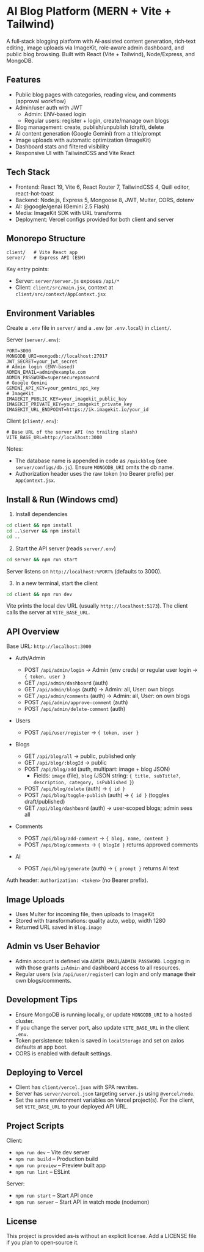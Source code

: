 # AI Blog Platform (MERN + Vite + Tailwind)

A full‑stack blogging platform with AI‑assisted content generation, rich‑text editing, image uploads via ImageKit, role‑aware admin dashboard, and public blog browsing. Built with React (Vite + Tailwind), Node/Express, and MongoDB.

## Features

- Public blog pages with categories, reading view, and comments (approval workflow)
- Admin/user auth with JWT
  - Admin: ENV‑based login
  - Regular users: register + login, create/manage own blogs
- Blog management: create, publish/unpublish (draft), delete
- AI content generation (Google Gemini) from a title/prompt
- Image uploads with automatic optimization (ImageKit)
- Dashboard stats and filtered visibility
- Responsive UI with TailwindCSS and Vite React

## Tech Stack

- Frontend: React 19, Vite 6, React Router 7, TailwindCSS 4, Quill editor, react-hot-toast
- Backend: Node.js, Express 5, Mongoose 8, JWT, Multer, CORS, dotenv
- AI: @google/genai (Gemini 2.5 Flash)
- Media: ImageKit SDK with URL transforms
- Deployment: Vercel configs provided for both client and server

## Monorepo Structure

```
client/   # Vite React app
server/   # Express API (ESM)
```

Key entry points:
- Server: `server/server.js` exposes `/api/*`
- Client: `client/src/main.jsx`, context at `client/src/context/AppContext.jsx`

## Environment Variables

Create a `.env` file in `server/` and a `.env` (or `.env.local`) in `client/`.

Server (`server/.env`):
```
PORT=3000
MONGODB_URI=mongodb://localhost:27017
JWT_SECRET=your_jwt_secret
# Admin login (ENV-based)
ADMIN_EMAIL=admin@example.com
ADMIN_PASSWORD=supersecurepassword
# Google Gemini
GEMINI_API_KEY=your_gemini_api_key
# ImageKit
IMAGEKIT_PUBLIC_KEY=your_imagekit_public_key
IMAGEKIT_PRIVATE_KEY=your_imagekit_private_key
IMAGEKIT_URL_ENDPOINT=https://ik.imagekit.io/your_id
```

Client (`client/.env`):
```
# Base URL of the server API (no trailing slash)
VITE_BASE_URL=http://localhost:3000
```

Notes:
- The database name is appended in code as `/quickblog` (see `server/configs/db.js`). Ensure `MONGODB_URI` omits the db name.
- Authorization header uses the raw token (no Bearer prefix) per `AppContext.jsx`.

## Install & Run (Windows cmd)

1) Install dependencies

```bat
cd client && npm install
cd ..\server && npm install
cd ..
```

2) Start the API server (reads `server/.env`)

```bat
cd server && npm run start
```

Server listens on `http://localhost:%PORT%` (defaults to 3000).

3) In a new terminal, start the client

```bat
cd client && npm run dev
```

Vite prints the local dev URL (usually `http://localhost:5173`). The client calls the server at `VITE_BASE_URL`.

## API Overview

Base URL: `http://localhost:3000`

- Auth/Admin
  - POST `/api/admin/login` → Admin (env creds) or regular user login → `{ token, user }`
  - GET `/api/admin/dashboard` (auth)
  - GET `/api/admin/blogs` (auth) → Admin: all, User: own blogs
  - GET `/api/admin/comments` (auth) → Admin: all, User: on own blogs
  - POST `/api/admin/approve-comment` (auth)
  - POST `/api/admin/delete-comment` (auth)

- Users
  - POST `/api/user/register` → `{ token, user }`

- Blogs
  - GET `/api/blog/all` → public, published only
  - GET `/api/blog/:blogId` → public
  - POST `/api/blog/add` (auth, multipart: image + blog JSON)
    - Fields: `image` (file), `blog` (JSON string: `{ title, subTitle?, description, category, isPublished }`)
  - POST `/api/blog/delete` (auth) → `{ id }`
  - POST `/api/blog/toggle-publish` (auth) → `{ id }` (toggles draft/published)
  - GET `/api/blog/dashboard` (auth) → user‑scoped blogs; admin sees all

- Comments
  - POST `/api/blog/add-comment` → `{ blog, name, content }`
  - POST `/api/blog/comments` → `{ blogId }` returns approved comments

- AI
  - POST `/api/blog/generate` (auth) → `{ prompt }` returns AI text

Auth header: `Authorization: <token>` (no Bearer prefix).

## Image Uploads

- Uses Multer for incoming file, then uploads to ImageKit
- Stored with transformations: quality auto, webp, width 1280
- Returned URL saved in `Blog.image`

## Admin vs User Behavior

- Admin account is defined via `ADMIN_EMAIL`/`ADMIN_PASSWORD`. Logging in with those grants `isAdmin` and dashboard access to all resources.
- Regular users (via `/api/user/register`) can login and only manage their own blogs/comments.

## Development Tips

- Ensure MongoDB is running locally, or update `MONGODB_URI` to a hosted cluster.
- If you change the server port, also update `VITE_BASE_URL` in the client `.env`.
- Token persistence: token is saved in `localStorage` and set on axios defaults at app boot.
- CORS is enabled with default settings.

## Deploying to Vercel

- Client has `client/vercel.json` with SPA rewrites.
- Server has `server/vercel.json` targeting `server.js` using `@vercel/node`.
- Set the same environment variables on Vercel project(s). For the client, set `VITE_BASE_URL` to your deployed API URL.

## Project Scripts

Client:
- `npm run dev` – Vite dev server
- `npm run build` – Production build
- `npm run preview` – Preview built app
- `npm run lint` – ESLint

Server:
- `npm run start` – Start API once
- `npm run server` – Start API in watch mode (nodemon)

## License

This project is provided as‑is without an explicit license. Add a LICENSE file if you plan to open‑source it.
